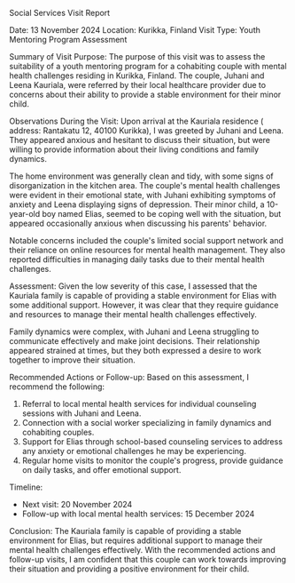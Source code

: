 Social Services Visit Report

Date: 13 November 2024
Location: Kurikka, Finland
Visit Type: Youth Mentoring Program Assessment

Summary of Visit Purpose:
The purpose of this visit was to assess the suitability of a youth mentoring program for a cohabiting couple with mental health challenges residing in Kurikka, Finland. The couple, Juhani and Leena Kauriala, were referred by their local healthcare provider due to concerns about their ability to provide a stable environment for their minor child.

Observations During the Visit:
Upon arrival at the Kauriala residence ( address: Rantakatu 12, 40100 Kurikka), I was greeted by Juhani and Leena. They appeared anxious and hesitant to discuss their situation, but were willing to provide information about their living conditions and family dynamics.

The home environment was generally clean and tidy, with some signs of disorganization in the kitchen area. The couple's mental health challenges were evident in their emotional state, with Juhani exhibiting symptoms of anxiety and Leena displaying signs of depression. Their minor child, a 10-year-old boy named Elias, seemed to be coping well with the situation, but appeared occasionally anxious when discussing his parents' behavior.

Notable concerns included the couple's limited social support network and their reliance on online resources for mental health management. They also reported difficulties in managing daily tasks due to their mental health challenges.

Assessment:
Given the low severity of this case, I assessed that the Kauriala family is capable of providing a stable environment for Elias with some additional support. However, it was clear that they require guidance and resources to manage their mental health challenges effectively.

Family dynamics were complex, with Juhani and Leena struggling to communicate effectively and make joint decisions. Their relationship appeared strained at times, but they both expressed a desire to work together to improve their situation.

Recommended Actions or Follow-up:
Based on this assessment, I recommend the following:

1. Referral to local mental health services for individual counseling sessions with Juhani and Leena.
2. Connection with a social worker specializing in family dynamics and cohabiting couples.
3. Support for Elias through school-based counseling services to address any anxiety or emotional challenges he may be experiencing.
4. Regular home visits to monitor the couple's progress, provide guidance on daily tasks, and offer emotional support.

Timeline:
- Next visit: 20 November 2024
- Follow-up with local mental health services: 15 December 2024

Conclusion:
The Kauriala family is capable of providing a stable environment for Elias, but requires additional support to manage their mental health challenges effectively. With the recommended actions and follow-up visits, I am confident that this couple can work towards improving their situation and providing a positive environment for their child.